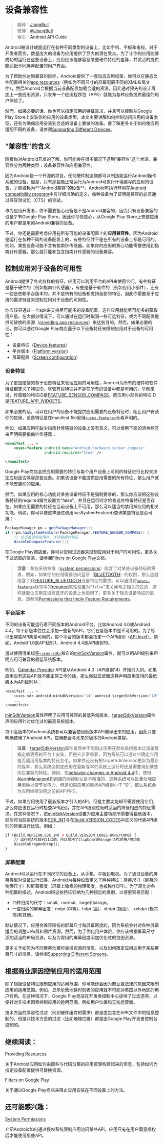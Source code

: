 # 设备兼容性

> 翻译：[JiongBull](https://github.com/JiongBull)  
 微博：[@JiongBull](http://weibo.com/jiongbull/)  
 索引：[Android API Guide](https://github.com/JiongBull/Android-API-Guide)

Android被设计成能运行在各种不同类型的设备上，比如手机、平板和电视。对于开发者而言，数量庞大的设备为应用提供了巨大的潜在受众。为了让你的应用能够成功的运行在这些设备上，应用应该能够容忍某些硬件特征的差异，并灵活的提供能适配不同屏幕配置的用户界面。

为了帮助你达到兼容的目标，Android提供了一套动态应用框架，你可以在静态文件配置相关的[app resources](https://developer.android.com/guide/topics/resources/overview.html)（例如为不同尺寸的屏幕配置不同的XML布局文件），然后Android会根据当前设备配置加载合适的资源。因此通过预先的设计再加上一些应用资源，只发布一个应用程序包（APK）就能为各种设备提供最佳的用户体验了。

然而，如果必要的话，你也可以指定应用的特征需求，并且可以控制从Google Play Store上安装你的应用的设备类型。本文主要讲解如何控制访问应用的设备类型，还有为确保应用安装到合适的设备上要做的准备。要了解更多关于如何使应用适配不同的设备，请参阅[Supporting Different Devices](https://developer.android.com/training/basics/supporting-devices/index.html)。

## “兼容性”的含义

随着你对Android开发的了解，你可能会在很多情况下遇到“兼容性”这个术语。兼容性分为两种类型：设备兼容性和应用兼容性。

因为Android是一个开源的项目，任何硬件制造商都可以制造能运行Android操作系统的设备。但是，只有那些能正常运行为Android可执行环境编写的应用的设备，才能被称为**“Android兼容”**的**设备**。Android可执行环境在[Android compatibility program](https://source.android.com/compatibility/overview.html)中有详细准确的定义，每种设备为了证明是兼容的必须通过兼容测试包（CTS）的测试。

作为应用开发者，你不需要担心设备是不是Android兼容的，因为只有设备兼容的设备才有Google Play Store。因此你尽管放心，从Google Play Store上安装应用的用户都是用的Android兼容的设备。

不过，你还是需要考虑应用在所有可能的设备配置上的**应用兼容性**。因为Android是运行在各种不同的设备配置上的，有些特征并不是在所有的设备上都是可用的。例如，某些设备可能不含有指南针传感器。如果你的应用的核心功能需要使用到指南针传感器，那么就只能和包含指南针传感器的设备兼容。

## 控制应用对于设备的可用性

Android提供了各式各样的特征，应用可以利用平台的API来使用它们。有些特征是基于硬件的（例如指南针传感器），有些是基于软件的（例如应用小部件），还有一些是依赖平台版本的。并不是所有的设备都支持全部的特征，因此你需要基于应用的需求特征来控制应用对于设备的可用性。

你应该只通过一个apk来支持尽可能多的设备配置，这样应用就能尽可能多的获取用户量。在大部分情况下，可以通过在运行时取消一些可选特征，或为不同配置提供可替换的资源（[providing app resources](https://unblock4myspace.appspot.com/developer.android.com/guide/topics/resources/providing-resources.html)）来达到目的。然而，如果必要的话，你可以通过Google Play商店基于以下设备特征来限制应用对于设备的可用性：

- 设备特征（[Device features](https://unblock4myspace.appspot.com/developer.android.com/guide/practices/#Features)）
- 平台版本（[Platform version](https://unblock4myspace.appspot.com/developer.android.com/guide/practices/#Version)）
- 屏幕配置（[Screen configuration](https://unblock4myspace.appspot.com/developer.android.com/guide/practices/#Screens)）

### 设备特征

为了更加便捷的基于设备特征来管理应用的可用性，Android为所有的硬件和软件特征都定义了特征ID，尽管有些特征并不是在所有的设备中都是可用的。举例来说，传感器的特征ID是[FEATURE_SENSOR_COMPASS](https://developer.android.com/reference/android/content/pm/PackageManager.html#FEATURE_SENSOR_COMPASS)，而应用小部件的特征ID是[FEATURE_APP_WIDGETS](https://developer.android.com/reference/android/content/pm/PackageManager.html#FEATURE_APP_WIDGETS)。

如果必要的话，可以在用户的设备不能提供应用需要的设备特征时，阻止用户安装你的应用，设备特征是在manifest file里用[`<uses-feature>`](https://developer.android.com/guide/practices/)元素声明的。

例如，如果应用在缺少指南针传感器的设备上没有意义，可以使用下面的清单标签来声明需要指南针传感器：

``` xml
<manifest ... >
    <uses-feature android:name="android.hardware.sensor.compass"
                  android:required="true" />
    ...
</manifest>
```

Google Play商店会把应用需要的特征与每个用户设备上可用的特征进行比较来决定应用是否兼容那些设备。如果该设备不能提供应用需要的所有特征，那么用户就不能安装你的应用。

然而，如果应用的核心功能对某些设备特征不是强制要求的，那么你应该把这些设备特征的required属性设置为”false”，并且在运行时才检查这些特备特征是否存在。如果应用需要的特征在当前设备上不可用，那么可以适当的禁用掉应用的相关功能。例如，你可以像这样通过调用hasSystemFeature()查询某些特征是否可用：

``` java
PackageManager pm = getPackageManager();
if (!pm.hasSystemFeature(PackageManager.FEATURE_SENSOR_COMPASS)) {
    // 该设备没有指南针，关闭指南针特征
    disableCompassFeature();}	
```

在Google Play商店里，你可以使用过滤器来控制应用对于用户的可用性，更多关于过滤器的信息，请参阅[Filters on Google Play](https://developer.android.com/google/play/filters.html)文档。

> **注意**：某些系统权限（[system permissions](https://developer.android.com/guide/practices/)）隐含了对某些设备特征的需求。例如，如果你的应用需要访问蓝牙（[BLUETOOTH](https://developer.android.com/reference/android/Manifest.permission.html#BLUETOOTH)）的权限，那么这就隐含了对[FEATURE_BLUETOOTH](https://developer.android.com/reference/android/content/pm/PackageManager.html#FEATURE_BLUETOOTH)设备特征的需求。可以通过将[`<uses-feature>`](https://developer.android.com/guide/practices/)标签中的[required](https://developer.android.com/guide/practices/)属性设置为`”false”`来关闭与之相关的过滤，这样就能让应用在没有蓝牙的设备上也能用了。更多关于隐含设备特征的信息，请参阅[Permissions that Imply Feature Requirements](https://developer.android.com/guide/practices/)。

### 平台版本

不同的设备可能运行着不同版本的Android平台，比如Android 4.0或Android 4.4。每个新版本往往会添加一些新的API，它们在低版本中是不可用的。为了标识出哪些API集是可用的，每个平台的版本都会指定一个API级别（[API level](https://developer.android.com/guide/topics/manifest/uses-sdk-element.html#ApiLevels)）。例如，Andoid 1.0是API级别1，Android 4.4是API级别19。

通过使用清单标签[`<uses-sdk>`](https://developer.android.com/guide/topics/manifest/uses-sdk-element.html)和它的[minSdkVersion](https://developer.android.com/guide/topics/manifest/uses-sdk-element.html#min)属性，就可以用API级别来声明应用可兼容的最低系统版本。

例如，[Calendar Provider](https://developer.android.com/guide/topics/providers/calendar-provider.html) API是从Android 4.0（API级别14）开始引入的。如果应用没有这些API就不能正常工作的话，那么你就应该像这样声明应用支持的最低版本为API级别14：

``` java
<manifest ... >
    <uses-sdk android:minSdkVersion="14" android:targetSdkVersion="19" />
    ...
</manifest>
```

[minSdkVersion](https://developer.android.com/guide/topics/manifest/uses-sdk-element.html#min)属性声明了应用可兼容的最低系统版本，[targetSdkVersion](https://developer.android.com/guide/topics/manifest/uses-sdk-element.html#target)属性声明应用针对优化过的最高系统版本。

每个高版本的Android系统都可以兼容使用低版本API编译出来的应用，因此只要明确使用了Android API，应用都会与未来的版本的Android兼容。

> **注意**：[targetSdkVersion](https://developer.android.com/guide/topics/manifest/uses-sdk-element.html#target)属性虽然并不能阻止应用在那些系统版本比该属性指定值更高的平台上安装，但是它非常重要，因为系统可以通过它确定应用是否适用高版本的特征变化。如果你还没有把targetSdkVersion更新为最新的版本，那么系统会假定应用在最新版本的系统上运行时还是需要用到某些向后兼容的特征。例如，在[behavior changes in Android 4.4](https://developer.android.com/about/versions/android-4.4.html#Behaviors)中，使用[AlarmManagerAPI](https://developer.android.com/reference/android/app/AlarmManager.html)创建的闹钟默认是不精准的，这样系统可以批量处理应用闹钟以便节省电力，但是如果应用的目标API级别小于“19”，那么系统会为应用继续沿用之前的API特征。

不过，如果应用使用了最新版本才引入的API，但是主要功能却不需要使用它们，那么你应该在运行时检查API级别，并在API级别过低时适当的降低相应的特征需求。在这种情况下，把[minSdkVersion](https://developer.android.com/guide/topics/manifest/uses-sdk-element.html#min)设置为应用主要功能所需要得最低版本，然后将当前系统的版本[SDK_INT](https://developer.android.com/reference/android/os/Build.VERSION.html#SDK_INT)与在[Build.VERSION_CODES](https://developer.android.com/reference/android/os/Build.VERSION_CODES.html)中定义的代表API级别的常量进行比较。例如：

```xml
if (Build.VERSION.SDK_INT < Build.VERSION_CODES.HONEYCOMB) {
    // 运行在API级别11以前，所以禁用了ClipboardManagerAPI的拖/拽功能
    disableDragAndDrop();
}
```

### 屏幕配置

Android可以运行在不同尺寸的设备上，从手机、平板到电视。为了通过设备的屏幕类型对设备进行归类，Android为每种设备定义了两种特征：屏幕尺寸（屏幕的物理尺寸）和屏幕密度（屏幕上像素的物理密度，也被称作DPI）。为了简化对各种配置的描述，Android把这些特征归纳为几种预定的类别，以便更容易匹配：

- 四种归纳的尺寸：small、normal、large和xlarge。
- 一些归纳的屏幕密度：mdpi (中等)、hdpi (高)、xhdpi (极高)、 xxhdpi (极其高)和其他。

默认情况下，应用会兼容所有的屏幕尺寸和屏幕密度的，因为系统会针对各种屏幕适当的调整UI布局和图片资源。然而，为了优化用户体验，你应该根据屏幕尺寸添加适当的布局资源，以及为常用的屏幕密度添加优化过的位图资源。

更多关于如何为不同屏幕创建可替换资源的信息，以及如何限定应用适用于某些屏幕尺寸的信息，请参阅[Supporting Different Screens](https://developer.android.com/training/basics/supporting-devices/screens.html)。

## 根据商业原因控制应用的适用范围

除了根据设备特征限制应用的适用范围，你可能还会因为商业或法律的原因来限制应用的适用范围。例如，显示伦敦地铁时刻表的应用就不可能对英国以外地区的用户有用。在这种情况下，Google Play商店在开发者控制中心提供了过滤选项，以便针对非技术因素控制应用的适用范围，例如用户位置和无线运营商。

技术方面的兼容性过滤（例如硬件组件的需求）都是由包含在APK文件中的信息控制的。但是非技术方面的过滤（比如地理位置）都是由Google Play开发者控制台控制的。

## 继续阅读：

[Providing Resources](https://developer.android.com/guide/topics/resources/providing-resources.html)

关于Android应用如何由那些与代码分离的应用资源构建起来的信息，包括如何为指定设备配置提供可替换资源。

[Filters on Google Play](https://developer.android.com/google/play/filters.html)

关于通过Google Play商店来阻止应用安装在不同设备上的方法。

## 还可能感兴趣：

[System Permissions](https://developer.android.com/guide/topics/security/permissions.html)

介绍Android如何通过授权系统限制应用访问某些API，应用只有在用户同意授权后才能使用那些API。
